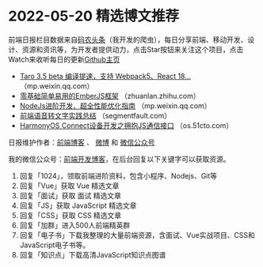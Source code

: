# 2022-05-20 精选博文推荐

前端日报栏目数据来自[码农头条](http://hao.caibaojian.com.cn/)（我开发的爬虫），每日分享前端、移动开发、设计、资源和资讯等，为开发者提供动力，点击Star按钮来关注这个项目，点击Watch来收听每日的更新[Github主页](https://github.com/kujian/frontendDaily)
* [Taro 3.5 beta 编译提速，支持 Webpack5、React 18&#8230;](https://mp.weixin.qq.com/s?__biz=MzIxMzExMjYwOQ==&mid=2651898820&idx=1&sn=13a58383c7a843a0cdaf1e4f05807026) （mp.weixin.qq.com）
* [零基础简单易用的EmberJS框架](https://zhuanlan.zhihu.com/p/516860644) （zhuanlan.zhihu.com）
* [NodeJs进阶开发、超全性能优化指南](https://mp.weixin.qq.com/s?__biz=MzI0MzIyMDM5Ng==&mid=2649846086&idx=1&sn=c0d09d4a926196c57382cf8eb3f84ac4) （mp.weixin.qq.com）
* [前端语音转文字实践总结](https://segmentfault.com/a/1190000041866984) （segmentfault.com）
* [HarmonyOS Connect设备开发之拥抱JS通信接口](https://os.51cto.com/article/709434.html) （os.51cto.com）

日报维护作者：[前端博客](http://caibaojian.com.cn/) 、 [微博](http://weibo.com/kujian) 和 [微信公众号](https://open.weixin.qq.com/qr/code?username=caibaojian_com)

我的微信公众号：[前端开发博客](https://open.weixin.qq.com/qr/code?username=caibaojian_com)，在后台回复以下关键字可以获取资源。

1. 回复「1024」，领取前端进阶资料，包含小程序、Nodejs、Git等
2. 回复「Vue」获取 Vue 精选文章
3. 回复「面试」获取 面试 精选文章
4. 回复「JS」获取 JavaScript 精选文章
5. 回复「CSS」获取 CSS 精选文章
6. 回复「加群」进入500人前端精英群
7. 回复「电子书」下载我整理的大量前端资源，含面试、Vue实战项目、CSS和JavaScript电子书等。
8. 回复「知识点」下载高清JavaScript知识点图谱